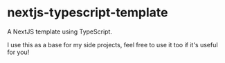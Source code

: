 # nextjs-typescript-template
A NextJS template using TypeScript.

I use this as a base for my side projects, feel free to use it too if it's useful for you!

